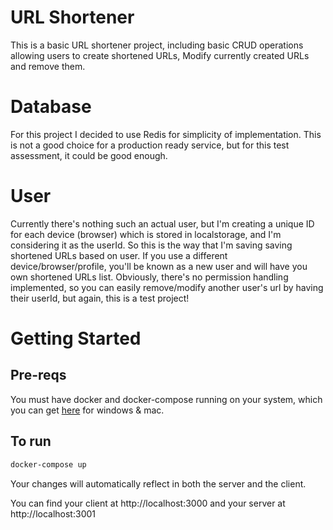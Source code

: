 
# URL Shortener
This is a basic URL shortener project, including basic CRUD operations allowing users to create shortened URLs, Modify currently created URLs and remove them.

# Database
For this project I decided to use Redis for simplicity of implementation. This is not a good choice for a production ready service, but for this test assessment, it could be good enough.

# User
Currently there's nothing such an actual user, but I'm creating a unique ID for each device (browser) which is stored in localstorage, and I'm considering it as the userId. So this is the way that I'm saving saving shortened URLs based on user. If you use a different device/browser/profile, you'll be known as a new user and will have you own shortened URLs list. 
Obviously, there's no permission handling implemented, so you can easily remove/modify another user's url by having their userId, but again, this is a test project!


# Getting Started
## Pre-reqs
You must have docker and docker-compose running on your system, which you can get [here](https://www.docker.com/products/docker-desktop) for windows & mac.

## To run
```sh
docker-compose up
```

Your changes will automatically reflect in both the server and the client.

You can find your client at
http://localhost:3000
and your server at
http://localhost:3001
